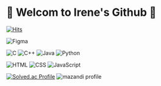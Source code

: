 # 🎀 Welcom to Irene's Github 🎀

[![Hits](https://hits.seeyoufarm.com/api/count/incr/badge.svg?url=https%3A%2F%2Fgithub.com%2Fgjbae1212%2Fhit-counter&count_bg=%238D8D8D&title_bg=%23E2BBB4&icon=houzz.svg&icon_color=%238D8D8D&title=Hits&edge_flat=true)](https://hits.seeyoufarm.com)

![Figma](https://img.shields.io/badge/figma-F24E1E.svg?&style=for-the-badge&logo=figma&logoColor=white)

![C](https://img.shields.io/badge/C-A8B9CC.svg?&style=for-the-badge&logo=C&logoColor=white)
![C++](https://img.shields.io/badge/C++-00599C.svg?&style=for-the-badge&logo=C++&logoColor=white)
![Java](https://img.shields.io/badge/Java-007396.svg?&style=for-the-badge&logo=Java&logoColor=white)
![Python](https://img.shields.io/badge/Python-3776AB.svg?&style=for-the-badge&logo=Python&logoColor=white)

![HTML](https://img.shields.io/badge/HTML-E34F26.svg?&style=for-the-badge&logo=HTML&logoColor=white)
![CSS](https://img.shields.io/badge/CSS-1572B6.svg?&style=for-the-badge&logo=CSS&logoColor=white)
![JavaScript](https://img.shields.io/badge/javascript-F7DF1E.svg?&style=for-the-badge&logo=javascript&logoColor=white)


[![Solved.ac Profile](http://mazassumnida.wtf/api/v2/generate_badge?boj=irenelove112)](https://solved.ac/irenelove112)
![mazandi profile](http://mazandi.herokuapp.com/api?handle={handle}&theme=warm)
